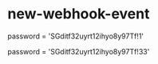 # new-webhook-event

password = 'SGditf32uyrt12ihyo8y97Tf!1'


password = 'SGditf32uyrt12ihyo8y97Tf!33'
